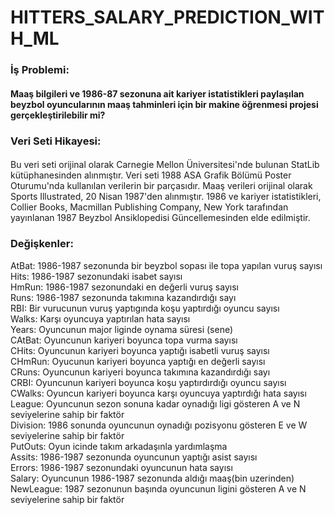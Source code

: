 # HITTERS_SALARY_PREDICTION_WITH_ML
### İş Problemi: 
#### Maaş bilgileri ve 1986-87 sezonuna ait kariyer istatistikleri paylaşılan beyzbol oyuncularının maaş tahminleri için bir makine öğrenmesi projesi gerçekleştirilebilir mi?
### Veri Seti Hikayesi: 
#### 
Bu veri seti orijinal olarak Carnegie Mellon Üniversitesi'nde bulunan StatLib kütüphanesinden alınmıştır. Veri seti 1988 ASA Grafik Bölümü Poster Oturumu'nda kullanılan verilerin bir parçasıdır. Maaş verileri orijinal olarak Sports Illustrated, 20 Nisan 1987'den alınmıştır. 1986 ve kariyer istatistikleri, Collier Books, Macmillan Publishing Company, New York tarafından yayınlanan 1987 Beyzbol Ansiklopedisi Güncellemesinden elde edilmiştir.   

### Değişkenler: 
AtBat: 1986-1987 sezonunda bir beyzbol sopası ile topa yapılan vuruş sayısı  
Hits: 1986-1987 sezonundaki isabet sayısı  
HmRun: 1986-1987 sezonundaki en değerli vuruş sayısı  
Runs: 1986-1987 sezonunda takımına kazandırdığı sayı  
RBI: Bir vurucunun vuruş yaptıgında koşu yaptırdığı oyuncu sayısı  
Walks: Karşı oyuncuya yaptırılan hata sayısı  
Years: Oyuncunun major liginde oynama süresi (sene)  
CAtBat: Oyuncunun kariyeri boyunca topa vurma sayısı  
CHits: Oyuncunun kariyeri boyunca yaptığı isabetli vuruş sayısı  
CHmRun: Oyucunun kariyeri boyunca yaptığı en değerli sayısı  
CRuns: Oyuncunun kariyeri boyunca takımına kazandırdığı sayı  
CRBI: Oyuncunun kariyeri boyunca koşu yaptırdırdığı oyuncu sayısı  
CWalks: Oyuncun kariyeri boyunca karşı oyuncuya yaptırdığı hata sayısı  
League: Oyuncunun sezon sonuna kadar oynadığı ligi gösteren A ve N seviyelerine sahip bir faktör  
Division: 1986 sonunda oyuncunun oynadığı pozisyonu gösteren E ve W seviyelerine sahip bir faktör  
PutOuts: Oyun icinde takım arkadaşınla yardımlaşma  
Assits: 1986-1987 sezonunda oyuncunun yaptığı asist sayısı  
Errors: 1986-1987 sezonundaki oyuncunun hata sayısı  
Salary: Oyuncunun 1986-1987 sezonunda aldığı maaş(bin uzerinden)  
NewLeague: 1987 sezonunun başında oyuncunun ligini gösteren A ve N seviyelerine sahip bir faktör  
